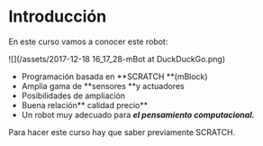 # Introducción

En este curso vamos a conocer este robot:

![](/assets/2017-12-18 16_17_28-mBot at DuckDuckGo.png)

* Programación basada en **SCRATCH **\(mBlock\)
* Amplia gama de **sensores **y actuadores
* Posibilidades de ampliación
* Buena relación** calidad precio**
* Un robot muy adecuado para _**el pensamiento computacional.**_

Para hacer este curso hay que saber previamente SCRATCH.




